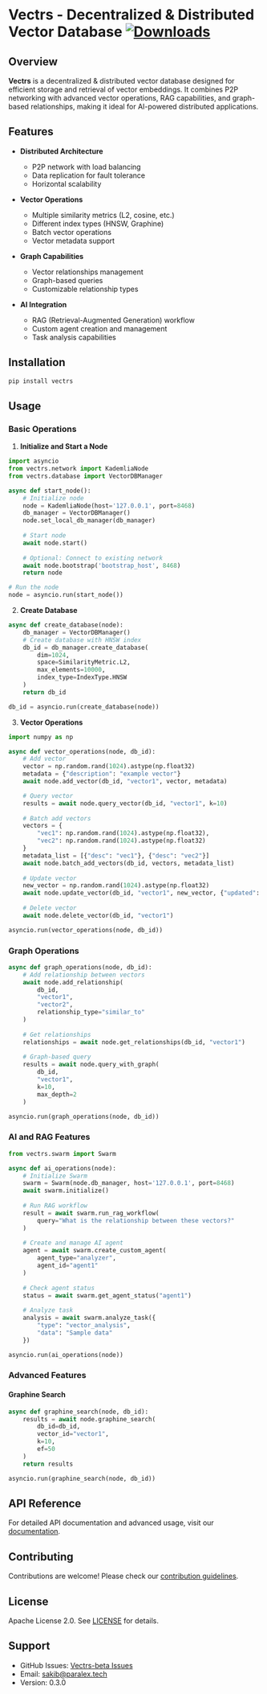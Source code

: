 # Vectrs - Decentralized & Distributed Vector Database   [![Downloads](https://static.pepy.tech/badge/vectrs)](https://pepy.tech/project/vectrs)

## Overview   
**Vectrs** is a decentralized & distributed vector database designed for efficient storage and retrieval of vector embeddings. It combines P2P networking with advanced vector operations, RAG capabilities, and graph-based relationships, making it ideal for AI-powered distributed applications.

## Features   
- **Distributed Architecture**
  - P2P network with load balancing
  - Data replication for fault tolerance
  - Horizontal scalability
  
- **Vector Operations**
  - Multiple similarity metrics (L2, cosine, etc.)
  - Different index types (HNSW, Graphine)
  - Batch vector operations
  - Vector metadata support
  
- **Graph Capabilities**
  - Vector relationships management
  - Graph-based queries
  - Customizable relationship types
  
- **AI Integration**
  - RAG (Retrieval-Augmented Generation) workflow
  - Custom agent creation and management
  - Task analysis capabilities

## Installation   
```bash
pip install vectrs
```

## Usage

### Basic Operations

1. **Initialize and Start a Node**
```python
import asyncio
from vectrs.network import KademliaNode
from vectrs.database import VectorDBManager

async def start_node():
    # Initialize node
    node = KademliaNode(host='127.0.0.1', port=8468)
    db_manager = VectorDBManager()
    node.set_local_db_manager(db_manager)
    
    # Start node
    await node.start()
    
    # Optional: Connect to existing network
    await node.bootstrap('bootstrap_host', 8468)
    return node

# Run the node
node = asyncio.run(start_node())
```

2. **Create Database**
```python
async def create_database(node):
    db_manager = VectorDBManager()
    # Create database with HNSW index
    db_id = db_manager.create_database(
        dim=1024,
        space=SimilarityMetric.L2,
        max_elements=10000,
        index_type=IndexType.HNSW
    )
    return db_id

db_id = asyncio.run(create_database(node))
```

3. **Vector Operations**
```python
import numpy as np

async def vector_operations(node, db_id):
    # Add vector
    vector = np.random.rand(1024).astype(np.float32)
    metadata = {"description": "example vector"}
    await node.add_vector(db_id, "vector1", vector, metadata)

    # Query vector
    results = await node.query_vector(db_id, "vector1", k=10)
    
    # Batch add vectors
    vectors = {
        "vec1": np.random.rand(1024).astype(np.float32),
        "vec2": np.random.rand(1024).astype(np.float32)
    }
    metadata_list = [{"desc": "vec1"}, {"desc": "vec2"}]
    await node.batch_add_vectors(db_id, vectors, metadata_list)
    
    # Update vector
    new_vector = np.random.rand(1024).astype(np.float32)
    await node.update_vector(db_id, "vector1", new_vector, {"updated": True})
    
    # Delete vector
    await node.delete_vector(db_id, "vector1")

asyncio.run(vector_operations(node, db_id))
```

### Graph Operations
```python
async def graph_operations(node, db_id):
    # Add relationship between vectors
    await node.add_relationship(
        db_id, 
        "vector1", 
        "vector2", 
        relationship_type="similar_to"
    )
    
    # Get relationships
    relationships = await node.get_relationships(db_id, "vector1")
    
    # Graph-based query
    results = await node.query_with_graph(
        db_id,
        "vector1",
        k=10,
        max_depth=2
    )

asyncio.run(graph_operations(node, db_id))
```

### AI and RAG Features
```python
from vectrs.swarm import Swarm

async def ai_operations(node):
    # Initialize Swarm
    swarm = Swarm(node.db_manager, host='127.0.0.1', port=8468)
    await swarm.initialize()
    
    # Run RAG workflow
    result = await swarm.run_rag_workflow(
        query="What is the relationship between these vectors?"
    )
    
    # Create and manage AI agent
    agent = await swarm.create_custom_agent(
        agent_type="analyzer",
        agent_id="agent1"
    )
    
    # Check agent status
    status = await swarm.get_agent_status("agent1")
    
    # Analyze task
    analysis = await swarm.analyze_task({
        "type": "vector_analysis",
        "data": "Sample data"
    })

asyncio.run(ai_operations(node))
```

### Advanced Features

#### Graphine Search
```python
async def graphine_search(node, db_id):
    results = await node.graphine_search(
        db_id=db_id,
        vector_id="vector1",
        k=10,
        ef=50
    )
    return results

asyncio.run(graphine_search(node, db_id))
```

## API Reference

For detailed API documentation and advanced usage, visit our [documentation](https://github.com/ParalexLabs/Vectrs-beta/docs).

## Contributing
Contributions are welcome! Please check our [contribution guidelines](CONTRIBUTING.md).

## License   
Apache License 2.0. See [LICENSE](LICENSE) for details.

## Support   
- GitHub Issues: [Vectrs-beta Issues](https://github.com/ParalexLabs/Vectrs-beta/issues)
- Email: sakib@paralex.tech
- Version: 0.3.0
